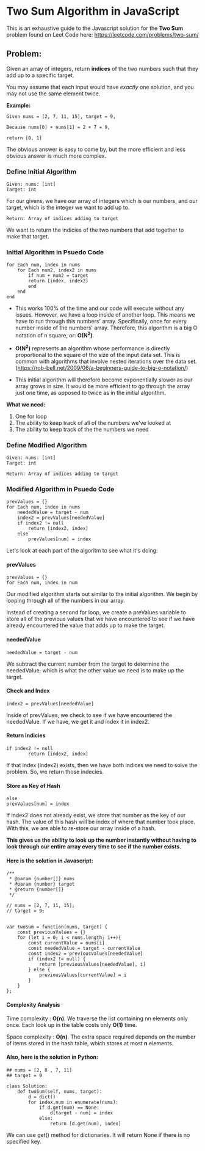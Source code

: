 # Two Sum Algorithm in JavaScript
This is an exhaustive guide to the Javascript solution for the **Two Sum** problem found on Leet Code here: https://leetcode.com/problems/two-sum/

## Problem:
Given an array of integers, return **indices** of the two numbers such that they add up to a specific target.

You may assume that each input would have *exactly* one solution, and you may not use the same element twice.

**Example:**
```
Given nums = [2, 7, 11, 15], target = 9,

Because nums[0] + nums[1] = 2 + 7 = 9,

return [0, 1]
```

The obvious answer is easy to come by, but the more efficient and less obvious answer is much more complex.

### Define Initial Algorithm
```
Given: nums: [int]
Target: int
```
For our givens, we have our array of integers which is our numbers, and our target, which is the integer we want to add up to.

```
Return: Array of indices adding to target
```
We want to return the indicies of the two numbers that add together to make that target.

### Initial Algorithm in Psuedo Code
```
for Each num, index in nums
    for Each num2, index2 in nums
        if num + num2 = target
        return [index, index2]
        end
    end
end
```
- This works 100% of the time and our code will execute without any issues. However, we have a loop inside of another loop.
This means we have to run through this numbers' array. Specifically, once for every number inside of the numbers' array.
Therefore, this algorithm is a big O notation of n square, or: **O(N<sup>2</sup>)**. 

- **O(N<sup>2</sup>)** represents an algorithm whose performance is directly proportional to the square of the size of the input data set. 
This is common with algorithms that involve nested iterations over the data set. (https://rob-bell.net/2009/06/a-beginners-guide-to-big-o-notation/)

- This initial algorithm will therefore become exponentially slower as our array grows in size. It would be more efficient to go through the array just one time, as opposed to twice as in the initial algorithm. 

**What we need:** 
1. One for loop
2. The ability to keep track of all of the numbers we've looked at
3. The ability to keep track of the the numbers we need

### Define Modified Algorithm

```
Given: nums: [int]
Target: int
```

```
Return: Array of indices adding to target
```

### Modified Algorithm in Psuedo Code
```
prevValues = {}
for Each num, index in nums
    neededValue = target - num
    index2 = prevValues[neededValue]
    if index2 != null
        return [index2, index]
    else
        prevValues[num] = index
```

Let's look at each part of the algoritm to see what it's doing:

#### prevValues
```
prevValues = {}
for Each num, index in num
```
Our modified algorithm starts out similar to the initial algorithm. We begin by looping through all of the numbers in our array.

Instead of creating a second for loop, we create a preValues variable to store all of the previous values that we have encountered to see if we have already encountered the value that adds up to make the target.

#### neededValue
```
neededValue = target - num
```
We subtract the current number from the target to determine the neededValue; which is what the other value we need is to make up the target.

#### Check and Index
```
index2 = prevValues[neededValue]
```
Inside of prevValues, we check to see if we have encountered the neededValue.
If we have, we get it and index it in index2.

#### Return Indicies
```
if index2 != null
        return [index2, index]
```
If that index (index2) exists, then we have both indices we need to solve the problem. So, we return those indecies.

#### Store as Key of Hash
```
else
prevValues[num] = index
```
If index2 does not already exist, we store that number as the key of our hash.
The value of this hash will be index of where that number took place.
With this, we are able to re-store our array inside of a hash. 

**This gives us the ability to look up the number instantly without having to look through our entire array every time to see if the number exists.**

#### Here is the solution in Javascript:
```
/**
 * @param {number[]} nums
 * @param {number} target
 * @return {number[]}
 */
 
// nums = [2, 7, 11, 15];
// target = 9;


var twoSum = function(nums, target) {
    const previousValues = {}
    for (let i = 0; i < nums.length; i++){
        const currentValue = nums[i]
        const neededValue = target - currentValue
        const index2 = previousValues[neededValue]
        if (index2 != null) {
            return [previousValues[neededValue], i]
        } else {
            previousValues[currentValue] = i
        }
    }
};
```

#### Complexity Analysis
Time complexity : **O(n)**. We traverse the list containing nn elements only once. Each look up in the table costs only **O(1)** time.

Space complexity : **O(n)**. The extra space required depends on the number of items stored in the hash table, which stores at most **n** elements.

#### Also, here is the solution in **Python**:

```
## nums = [2, 8 , 7, 11]
## target = 9

class Solution:
    def twoSum(self, nums, target):
        d = dict()
        for index,num in enumerate(nums):
            if d.get(num) == None:
                d[target - num] = index
            else:
                return [d.get(num), index]
```
We can use get() method for dictionaries. It will return None if there is no specified key.

